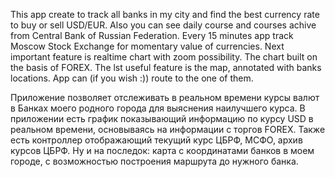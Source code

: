 This app create to track all banks in my city and find the best currency rate to buy or sell USD/EUR. 
Also you can see daily course and courses achive from Central Bank of Russian Federation. Every 15 minutes 
app track Moscow Stock Exchange for momentary value of currencies. Next important feature is realtime chart with zoom possibility.
The chart built on the basis of FOREX. The lst useful feature is the map, annotated with banks locations.
App can (if you wish :)) route to the one of them.

Приложение позволяет отслеживать в реальном времени курсы валют в Банках моего родного города для выяснения наилучшего
курса. В приложении есть график показывающий информацию по курсу USD в реальном времени,  основываясь на информации с торгов FOREX. 
Также есть контроллер отображающий текущий курс ЦБРФ, МСФО, архив курсов ЦБРФ. 
Ну и на последок: карта с координатами банков в моем городе, с возможностью построения маршрута до нужного банка.
